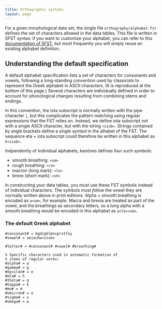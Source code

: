 ```yaml
---
title: Orthographic systems
layout: page
---
```



For a given morphological data set, the single file `orthography/alphabet.fst` defines the set of characters allowed in the data tables.  This file is written in SFST syntax:  if you want to customize your alphabet, you can refer to this [documentation of SFST](http://www.cis.uni-muenchen.de/~schmid/tools/SFST/data/SFST-Manual.pdf), but most frequently you will simply reuse an existing alphabet definition.


## Understanding the default specification

A default alphabet specification lists a set of characters for consonants and vowels, following a long-standing convention used by classicists to represent the Greek alphabet in ASCII characters.  (It is reproduced at the bottom of this page.) Several characters are individually defined in order to account for phonological changes resulting from combining stems and endings.

In this convention, the iota subscript is normally written with the pipe character `|`, but this complicates the pattern matching using regular expressions that the FST relies on.  Instead, we define iota subscript not with a single ASCII character, but with the string `<isub>`.  Strings contained by angle brackets define a single symbol in the alhabet of the FST.  The sequence eta + iota subscript could therefore be written in this alphabet as `h<isub>`.

Indpendently of individual alphabets, kanónes defines four such symbols:

-   smooth breathing: `<sm>`
-   rough breathing: `<ro>`
-   macron (long mark): `<lo>`
-   breve (short mark): `<sh>`

In constructing your data tables, you must use these FST symbols instead of individual characters.  The symbols must *follow* the vowel they are normally written above in print editions.  Alpha + smooth breathing is encoded as `a<sm>`, for example.  Macra and brevia are treated as part of the vowel, and the breathings as secondary letters, so a long alpha with a smooth breathing would be encoded in this alphabet as `a<lo><sm>`.



### The default Greek alphabet

    #consonant# = bgdzqklmncprstfxy
    #vowel# = aeiouhw<isub>

    #letter# = #consonant# #vowel# #breathing#

    % Specific characters used in automatic formation of
    % stems of regular verbs:
    #alpha# = a
    #gamma# = g
    #epsilon# = e
    #eta# = h
    #theta# = q
    #kappa# = k
    #mu# = m
    #omicron# = o
    #sigma# = s
    #omega# = w
